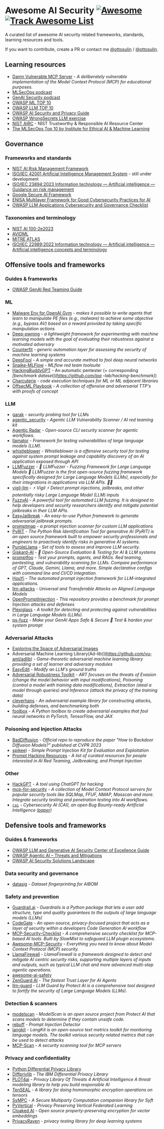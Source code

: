 # Awesome AI Security [![Awesome](https://cdn.rawgit.com/sindresorhus/awesome/d7305f38d29fed78fa85652e3a63e154dd8e8829/media/badge.svg)](https://github.com/sindresorhus/awesome) [![Track Awesome List](https://www.trackawesomelist.com/badge.svg)](https://www.trackawesomelist.com/ottosulin/awesome-ai-security)

A curated list of awesome AI security related frameworks, standards, learning resources and tools.

If you want to contribute, create a PR or contact me [@ottosulin](https://twitter.com/ottosulin) / [@ottosulin](https://mastodon.social/@ottosulin).

## Learning resources
* [Damn Vulnerable MCP Server](https://github.com/harishsg993010/damn-vulnerable-MCP-server) - _A deliberately vulnerable implementation of the Model Context Protocol (MCP) for educational purposes._
* [MLSecOps podcast](https://mlsecops.com/podcast)
* [GenAI Security podcast](https://podcasts.apple.com/ph/podcast/the-genai-security-podcast/id1782916580)
* [OWASP ML TOP 10](https://owasp.org/www-project-machine-learning-security-top-10/)
* [OWASP LLM TOP 10](https://owasp.org/www-project-top-10-for-large-language-model-applications/)
* [OWASP AI Security and Privacy Guide](https://owasp.org/www-project-ai-security-and-privacy-guide/)
* [OWASP WrongSecrets LLM exercise](https://wrongsecrets.herokuapp.com/challenge/32)
* [NIST AIRC](https://airc.nist.gov/Home) - NIST Trustworthy & Responsible AI Resource Center
* [The MLSecOps Top 10 by Institute for Ethical AI & Machine Learning](https://ethical.institute/security.html)

## Governance

### Frameworks and standards
* [NIST AI Risk Management Framework](https://airc.nist.gov/AI_RMF_Knowledge_Base/AI_RMF)
* [ISO/IEC 42001 Artificial Intelligence Management System](https://www.iso.org/standard/81230.html) - still under development
* [ISO/IEC 23894:2023 Information technology — Artificial intelligence — Guidance on risk management](https://www.iso.org/standard/77304.html)
* [Google Secure AI Framework](https://blog.google/technology/safety-security/introducing-googles-secure-ai-framework/)
* [ENISA Multilayer Framework for Good Cybersecurity Practices for AI](https://www.enisa.europa.eu/publications/multilayer-framework-for-good-cybersecurity-practices-for-ai)
* [OWASP LLM Applications Cybersecurity and Governance Checklist](https://genai.owasp.org/resource/llm-applications-cybersecurity-and-governance-checklist-english/)

### Taxonomies and terminology
* [NIST AI 100-2e2023](https://csrc.nist.gov/publications/detail/white-paper/2023/03/08/adversarial-machine-learning-taxonomy-and-terminology/draft)
* [AVIDML](https://avidml.org/taxonomy/)
* [MITRE ATLAS](https://atlas.mitre.org/)
* [ISO/IEC 22989:2022 Information technology — Artificial intelligence — Artificial intelligence concepts and terminology](https://www.iso.org/standard/74296.html)

## Offensive tools and frameworks

### Guides & frameworks
* [OWASP GenAI Red Teaming Guide](https://genai.owasp.org/initiatives/#ai-redteaming)

### ML
* [Malware Env for OpenAI Gym](https://github.com/endgameinc/gym-malware) - _makes it possible to write agents that learn to manipulate PE files (e.g., malware) to achieve some objective (e.g., bypass AV) based on a reward provided by taking specific manipulation actions_
* [Deep-pwning](https://github.com/cchio/deep-pwning) - _a lightweight framework for experimenting with machine learning models with the goal of evaluating their robustness against a motivated adversary_
* [Counterfit](https://github.com/Azure/counterfit) - _generic automation layer for assessing the security of machine learning systems_
* [DeepFool](https://github.com/lts4/deepfool) - _A simple and accurate method to fool deep neural networks_
* [Snaike-MLFlow](https://github.com/protectai/Snaike-MLflow) - _MLflow red team toolsuite_
* [HackingBuddyGPT](https://github.com/ipa-lab/hackingBuddyGPT.) - An automatic pentester (+ corresponding *[benchmark dataset](https://github.com/ipa
-lab/hacking-benchmark)*)
* [Charcuterie](https://github.com/moohax/Charcuterie) - _code execution techniques for ML or ML adjacent libraries_
* [OffsecML Playbook](https://wiki.offsecml.com) - _A collection of offensive and adversarial TTP's with proofs of concept_

### LLM
* [garak](https://github.com/leondz/garak/) - _security probing tool for LLMs_
* [agentic_security](https://github.com/msoedov/agentic_security/) - _Agentic LLM Vulnerability Scanner / AI red teaming kit_
* [Agentic Radar](https://github.com/splx-ai/agentic-radar) - _Open-source CLI security scanner for agentic workflows._
* [llamator](https://github.com/LLAMATOR-Core/llamator) - _Framework for testing vulnerabilities of large language models (LLM)._
* [whistleblower](https://github.com/Repello-AI/whistleblower) - _Whistleblower is a offensive security tool for testing against system prompt leakage and capability discovery of an AI application exposed through API_
* [LLMFuzzer](https://github.com/mnns/LLMFuzzer) - _🧠 LLMFuzzer - Fuzzing Framework for Large Language Models 🧠 LLMFuzzer is the first open-source fuzzing framework specifically designed for Large Language Models (LLMs), especially for their integrations in applications via LLM APIs. 🚀💥_
* [vigil-llm](https://github.com/deadbits/vigil-llm) - _⚡ Vigil ⚡ Detect prompt injections, jailbreaks, and other potentially risky Large Language Model (LLM) inputs_
* [FuzzyAI](https://github.com/cyberark/FuzzyAI) - _A powerful tool for automated LLM fuzzing. It is designed to help developers and security researchers identify and mitigate potential jailbreaks in their LLM APIs._
* [EasyJailbreak](https://github.com/EasyJailbreak/EasyJailbreak) - _An easy-to-use Python framework to generate adversarial jailbreak prompts._
* [promptmap](https://github.com/utkusen/promptmap) - _a prompt injection scanner for custom LLM applications_
* [PyRIT](https://github.com/Azure/PyRIT) - _The Python Risk Identification Tool for generative AI (PyRIT) is an open source framework built to empower security professionals and engineers to proactively identify risks in generative AI systems._
* [PurpleLlama](https://github.com/meta-llama/PurpleLlama) - _Set of tools to assess and improve LLM security._
* [Giskard-AI](https://github.com/Giskard-AI/giskard) - _🐢 Open-Source Evaluation & Testing for AI & LLM systems_
* [promptfoo](https://github.com/promptfoo/promptfoo) - _Test your prompts, agents, and RAGs. Red teaming, pentesting, and vulnerability scanning for LLMs. Compare performance of GPT, Claude, Gemini, Llama, and more. Simple declarative configs with command line and CI/CD integration._
* [HouYi](https://github.com/LLMSecurity/HouYi) - _The automated prompt injection framework for LLM-integrated applications._
* [llm-attacks](https://github.com/llm-attacks/llm-attacks) - _Universal and Transferable Attacks on Aligned Language Models_
* [OpenPromptInjection](https://github.com/liu00222/Open-Prompt-Injection) - _This repository provides a benchmark for prompt Injection attacks and defenses_
* [Plexiglass](https://github.com/safellama/plexiglass) - _A toolkit for detecting and protecting against vulnerabilities in Large Language Models (LLMs)._
* [ps-fuzz](https://github.com/prompt-security/ps-fuzz) - _Make your GenAI Apps Safe & Secure 🚀 Test & harden your system prompt_

### Adversarial Attacks
* [Exploring the Space of Adversarial Images](https://github.com/tabacof/adversarial)
* Adversarial Machine Learning Library(Ad-lib)](https://github.com/vu-aml/adlib) - _Game-theoretic adversarial machine learning library providing a set of learner and adversary modules_
* [EasyEdit](https://github.com/zjunlp/EasyEdit) - _Modify an LLM's ground truths_
* [Adversarial Robustness Toolkit](https://research.ibm.com/projects/adversarial-robustness-toolbox) - _ART focuses on the threats of Evasion (change the model behavior with input modifications), Poisoning (control a model with training data modifications), Extraction (steal a model through queries) and Inference (attack the privacy of the training data)_
* [cleverhans](https://github.com/cleverhans-lab/cleverhans) - _An adversarial example library for constructing attacks, building defenses, and benchmarking both_
* [foolbox](https://github.com/bethgelab/foolbox) - _A Python toolbox to create adversarial examples that fool neural networks in PyTorch, TensorFlow, and JAX_

### Poisoning and Injection Attacks
* [BadDiffusion](https://github.com/IBM/BadDiffusion) - _Official repo to reproduce the paper "How to Backdoor Diffusion Models?" published at CVPR 2023_
* [spikee](https://github.com/WithSecureLabs/spikee)) - _Simple Prompt Injection Kit for Evaluation and Exploitation_
* [Prompt Hacking Resources](https://github.com/PromptLabs/Prompt-Hacking-Resources) - _A list of curated resources for people interested in AI Red Teaming, Jailbreaking, and Prompt Injection_

### Other
* [HackGPT](https://github.com/NoDataFound/hackGPT) - _A tool using ChatGPT for hacking_
* [mcp-for-security](https://github.com/cyproxio/mcp-for-security) - _A collection of Model Context Protocol servers for popular security tools like SQLMap, FFUF, NMAP, Masscan and more. Integrate security testing and penetration testing into AI workflows._
* [`cai`](https://github.com/aliasrobotics/cai) - _Cybersecurity AI (CAI), an open Bug Bounty-ready Artificial Intelligence ([paper](https://arxiv.org/pdf/2504.06017))_


## Defensive tools and frameworks

### Guides & frameworks
* [OWASP LLM and Generative AI Security Center of Excellence Guide](https://genai.owasp.org/resource/llm-and-generative-ai-security-center-of-excellence-guide/)
* [OWASP Agentic AI – Threats and Mitigations](https://genai.owasp.org/resource/agentic-ai-threats-and-mitigations/)
* [OWASP AI Security Solutions Landscape](https://genai.owasp.org/ai-security-solutions-landscape/)

### Data security and governance
* [datasig](https://github.com/trailofbits/datasig) - _Dataset fingerprinting for AIBOM_ 

### Safety and prevention
* [Guardrail.ai](https://shreyar.github.io/guardrails/) - _Guardrails is a Python package that lets a user add structure, type and quality guarantees to the outputs of large language models (LLMs)_
* [CodeGate](https://codegate.ai) - _An open-source, privacy-focused project that acts as a layer of security within a developers Code Generation AI workflow_
* [MCP-Security-Checklist](https://github.com/slowmist/MCP-Security-Checklist) - _A comprehensive security checklist for MCP-based AI tools. Built by SlowMist to safeguard LLM plugin ecosystems._
* [Awesome-MCP-Security](https://github.com/Puliczek/awesome-mcp-security) - _Everything you need to know about Model Context Protocol (MCP) security._
* [LlamaFirewall](https://github.com/meta-llama/PurpleLlama/tree/main/LlamaFirewall) - _LlamaFirewall is a framework designed to detect and mitigate AI centric security risks, supporting multiple layers of inputs and outputs, such as typical LLM chat and more advanced multi-step agentic operations._
* [awesome-ai-safety](https://github.com/hari-sikchi/awesome-ai-safety)
* [ZenGuard AI](https://github.com/ZenGuard-AI/fast-llm-security-guardrails) - _The fastest Trust Layer for AI Agents_
* [llm-guard](https://github.com/protectai/llm-guard) - _LLM Guard by Protect AI is a comprehensive tool designed to fortify the security of Large Language Models (LLMs)._

### Detection & scanners
* [modelscan](https://github.com/protectai/modelscan) - _ModelScan is an open source project from Protect AI that scans models to determine if they contain unsafe code._
* [rebuff](https://github.com/woop/rebuff) - _Prompt Injection Detector_
* [langkit](https://github.com/whylabs/langkit) - _LangKit is an open-source text metrics toolkit for monitoring language models. The toolkit various security related metrics that can be used to detect attacks_
* [MCP-Scan](https://github.com/invariantlabs-ai/mcp-scan) - _A security scanning tool for MCP servers_

### Privacy and confidentiality
* [Python Differential Privacy Library](https://github.com/OpenMined/PyDP)
* [Diffprivlib](https://github.com/IBM/differential-privacy-library) - _The IBM Differential Privacy Library_
* [PLOT4ai](https://plot4.ai/) - _Privacy Library Of Threats 4 Artificial Intelligence A threat modeling library to help you build responsible AI_
* [TenSEAL](https://github.com/OpenMined/TenSEAL) - _A library for doing homomorphic encryption operations on tensors_
* [SyMPC](https://github.com/OpenMined/SyMPC) - _A Secure Multiparty Computation companion library for Syft_
* [PyVertical](https://github.com/OpenMined/PyVertical) - _Privacy Preserving Vertical Federated Learning_
* [Cloaked AI](https://ironcorelabs.com/products/cloaked-ai/) - _Open source property-preserving encryption for vector embeddings_
* [PrivacyRaven](https://github.com/trailofbits/PrivacyRaven) - _privacy testing library for deep learning systems_

